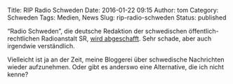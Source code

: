 Title: RIP Radio Schweden
Date: 2016-01-22 09:15
Author: tom
Category: Schweden
Tags: Medien, News
Slug: rip-radio-schweden
Status: published

“Radio Schweden”, die deutsche Redaktion der schwedischen
öffentlich-rechtlichen Radioanstalt SR, [wird
abgeschafft](http://sverigesradio.se/sida/artikel.aspx?programid=2108&artikel=6350452).
Sehr schade, aber auch irgendwie verständlich.

Vielleicht ist ja an der Zeit, meine Bloggerei über schwedische
Nachrichten wieder aufzunehmen. Oder gibt es anderswo eine Alternative,
die ich nicht kenne?

